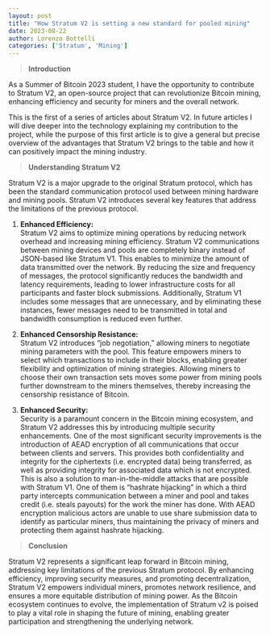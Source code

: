 ```yaml
---
layout: post
title: "How Stratum V2 is setting a new standard for pooled mining"
date: 2023-08-22
author: Lorenzo Bottelli
categories: ['Stratum', 'Mining']
---
```


> **Introduction**

As a Summer of Bitcoin 2023 student, I have the opportunity to contribute to
Stratum V2, an open-source project that can revolutionize Bitcoin mining,
enhancing efficiency and security for miners and the overall network.

This is the first of a series of articles about Stratum V2. In future articles
I will dive deeper into the technology explaining my contribution to the
project, while the purpose of this first article is to give a general but
precise overview of the advantages that Stratum V2 brings to the table and how
it can positively impact the mining industry.

> **Understanding Stratum V2**

Stratum V2 is a major upgrade to the original Stratum protocol, which has been
the standard communication protocol used between mining hardware and mining
pools. Stratum V2 introduces several key features that address the limitations
of the previous protocol.

  1. **Enhanced Efficiency:**  
Stratum V2 aims to optimize mining operations by reducing network overhead and
increasing mining efficiency. Stratum V2 communications between mining devices
and pools are completely binary instead of JSON-based like Stratum V1. This
enables to minimize the amount of data transmitted over the network. By
reducing the size and frequency of messages, the protocol significantly
reduces the bandwidth and latency requirements, leading to lower
infrastructure costs for all participants and faster block submissions.
Additionally, Stratum V1 includes some messages that are unnecessary, and by
eliminating these instances, fewer messages need to be transmitted in total
and bandwidth consumption is reduced even further.

  2. **Enhanced Censorship Resistance:**  
Stratum V2 introduces “job negotiation,” allowing miners to negotiate mining
parameters with the pool. This feature empowers miners to select which
transactions to include in their blocks, enabling greater flexibility and
optimization of mining strategies. Allowing miners to choose their own
transaction sets moves some power from mining pools further downstream to the
miners themselves, thereby increasing the censorship resistance of Bitcoin.

  3. **Enhanced Security:**  
Security is a paramount concern in the Bitcoin mining ecosystem, and Stratum
V2 addresses this by introducing multiple security enhancements. One of the
most significant security improvements is the introduction of AEAD encryption
of all communications that occur between clients and servers. This provides
both confidentiality and integrity for the ciphertexts (i.e. encrypted data)
being transferred, as well as providing integrity for associated data which is
not encrypted. This is also a solution to man-in-the-middle attacks that are
possible with Stratum V1. One of them is “hashrate hijacking” in which a third
party intercepts communication between a miner and pool and takes credit (i.e.
steals payouts) for the work the miner has done. With AEAD encryption
malicious actors are unable to use share submission data to identify as
particular miners, thus maintaining the privacy of miners and protecting them
against hashrate hijacking.

> **Conclusion**

Stratum V2 represents a significant leap forward in Bitcoin mining, addressing
key limitations of the previous Stratum protocol. By enhancing efficiency,
improving security measures, and promoting decentralization, Stratum V2
empowers individual miners, promotes network resilience, and ensures a more
equitable distribution of mining power. As the Bitcoin ecosystem continues to
evolve, the implementation of Stratum v2 is poised to play a vital role in
shaping the future of mining, enabling greater participation and strengthening
the underlying network.
